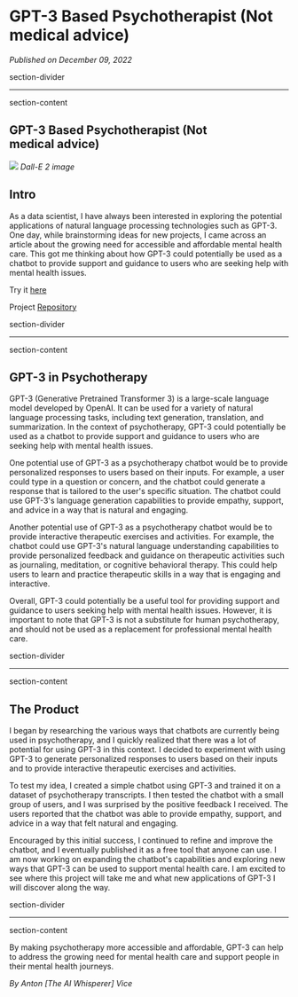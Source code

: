 # GPT-3 Based Psychotherapist (Not medical advice)

*Published on December 09, 2022*

section-divider

------------------------------------------------------------------------

 section-content

## GPT-3 Based Psychotherapist (Not medical advice) 


![](https://cdn-images-1.medium.com/max/800/1*n5-HfeFFyxwkur9UAWvb9w.png)
*Dall-E 2 image*


## Intro 

As a data scientist, I have always been interested in exploring the
potential applications of natural language processing technologies such
as GPT-3. One day, while brainstorming ideas for new projects, I came
across an article about the growing need for accessible and affordable
mental health care. This got me thinking about how GPT-3 could
potentially be used as a chatbot to provide support and guidance to
users who are seeking help with mental health issues.

Try it
[here](https://antonvice-streamlit-gpt-apps-app-mxr63a.streamlit.app/)

Project
[Repository](https://github.com/antonvice/streamlit-gpt-apps)

 section-divider

------------------------------------------------------------------------

 section-content

## GPT-3 in Psychotherapy 

GPT-3 (Generative Pretrained Transformer 3) is a large-scale language
model developed by OpenAI. It can be used for a variety of natural
language processing tasks, including text generation, translation, and
summarization. In the context of psychotherapy, GPT-3 could potentially
be used as a chatbot to provide support and guidance to users who are
seeking help with mental health issues.

One potential use of GPT-3 as a psychotherapy chatbot would be to
provide personalized responses to users based on their inputs. For
example, a user could type in a question or concern, and the chatbot
could generate a response that is tailored to the user's specific
situation. The chatbot could use GPT-3's language generation
capabilities to provide empathy, support, and advice in a way that is
natural and engaging.

Another potential use of GPT-3 as a psychotherapy chatbot would be to
provide interactive therapeutic exercises and activities. For example,
the chatbot could use GPT-3's natural language understanding
capabilities to provide personalized feedback and guidance on
therapeutic activities such as journaling, meditation, or cognitive
behavioral therapy. This could help users to learn and practice
therapeutic skills in a way that is engaging and interactive.

Overall, GPT-3 could potentially be a useful tool for providing support
and guidance to users seeking help with mental health issues. However,
it is important to note that GPT-3 is not a substitute for human
psychotherapy, and should not be used as a replacement for professional
mental health care.

 section-divider

------------------------------------------------------------------------

 section-content

## The Product 

I began by researching the various ways that chatbots are currently
being used in psychotherapy, and I quickly realized that there was a lot
of potential for using GPT-3 in this context. I decided to experiment
with using GPT-3 to generate personalized responses to users based on
their inputs and to provide interactive therapeutic exercises and
activities.

To test my idea, I created a simple chatbot using GPT-3 and trained it
on a dataset of psychotherapy transcripts. I then tested the chatbot
with a small group of users, and I was surprised by the positive
feedback I received. The users reported that the chatbot was able to
provide empathy, support, and advice in a way that felt natural and
engaging.

Encouraged by this initial success, I continued to refine and improve
the chatbot, and I eventually published it as a free tool that anyone
can use. I am now working on expanding the chatbot's capabilities and
exploring new ways that GPT-3 can be used to support mental health care.
I am excited to see where this project will take me and what new
applications of GPT-3 I will discover along the way.

 section-divider

------------------------------------------------------------------------

 section-content

By making psychotherapy more accessible and affordable, GPT-3 can help
to address the growing need for mental health care and support people in
their mental health journeys.

*By Anton [The AI Whisperer] Vice*
